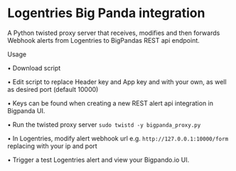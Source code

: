 # Logentries Big Panda integration

A Python twisted proxy server that receives, modifies and then forwards Webhook alerts from Logentries to BigPandas REST api endpoint.


Usage

• Download script

• Edit script to replace Header key and App key and with your own, as well as desired port (default 10000)

• Keys can be found when creating a new REST alert api integration in Bigpanda UI.

• Run the twisted proxy server `sudo twistd -y bigpanda_proxy.py`

• In Logentries, modify alert webhook url e.g. `http://127.0.0.1:10000/form` replacing with your ip and port

• Trigger a test Logentries alert and view your Bigpando.io UI.


